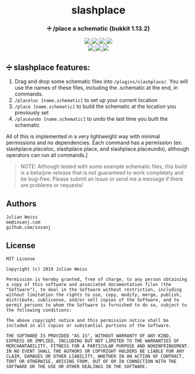 <h1 align="center">slashplace</h1>
<h3 align="center">➗  /place a schematic (bukkit 1.13.2)</h3>

<p align="center">
  <a href="https://github.com/insanj/slashplace/releases">
    <img src="https://img.shields.io/github/release/insanj/slashplace.svg" />
  </a>

  <a href="https://github.com/insanj/slashplace/">
    <img src="https://img.shields.io/github/languages/code-size/insanj/slashplace.svg" />
  </a>

  <a href="https://github.com/insanj/slashplace/blob/master/LICENSE">
    <img src="https://img.shields.io/github/license/insanj/slashplace.svg" />
  </a>

  <a href="https://github.com/insanj/slashplace/releases/">
    <img src="https://img.shields.io/badge/🚀-Download%20on%20Github-green.svg" />
  </a>
  
  <br/>

  <a href="https://jdk.java.net/">
    <img src="https://img.shields.io/badge/java-8%20(1.8.0--131)-red.svg" />
  </a>


  <a href="https://minecraft.net/">
    <img src="https://img.shields.io/badge/minecraft-1.13.2-yellow.svg" />
  </a>
  
   <a href="https://bukkit.org/threads/schematic-place.478917/">
    <img src="https://img.shields.io/badge/💬-See%20Request%20on%20Bukkit-green.svg" />
  </a>
</p>


## ➗ slashplace features:

1. Drag and drop some schematic files into `/plugins/slashplace/`. You will use the names of these files, including the .schematic at the end, in commands.
2. `/placeloc [name.schematic]` to set up your current location
3. `/place [name.schematic]` to build the schematic at the location you previously set
4. `/placeundo [name.schematic]` to undo the last time you built the schematic

All of this is implemented in a very lightweight way with minimal permissions and no dependencies. Each command has a permission (ex: slashplace.placeloc, slashplace.place, and slashplace.placeundo), although operators can run all commands.]

> NOTE: Although tested with some example schematic files, this build is a beta/pre-release that is not guaranteed to work completely and be bug-free. Please submit an Issue or send me a message if there are problems or requests!

## Authors

```
Julian Weiss
me@insanj.com
github.com/insanj
```

## License

```
MIT License

Copyright (c) 2019 Julian Weiss

Permission is hereby granted, free of charge, to any person obtaining a copy of this software and associated documentation files (the "Software"), to deal in the Software without restriction, including without limitation the rights to use, copy, modify, merge, publish, distribute, sublicense, and/or sell copies of the Software, and to permit persons to whom the Software is furnished to do so, subject to the following conditions:

The above copyright notice and this permission notice shall be included in all copies or substantial portions of the Software.

THE SOFTWARE IS PROVIDED "AS IS", WITHOUT WARRANTY OF ANY KIND, EXPRESS OR IMPLIED, INCLUDING BUT NOT LIMITED TO THE WARRANTIES OF MERCHANTABILITY, FITNESS FOR A PARTICULAR PURPOSE AND NONINFRINGEMENT. IN NO EVENT SHALL THE AUTHORS OR COPYRIGHT HOLDERS BE LIABLE FOR ANY CLAIM, DAMAGES OR OTHER LIABILITY, WHETHER IN AN ACTION OF CONTRACT, TORT OR OTHERWISE, ARISING FROM, OUT OF OR IN CONNECTION WITH THE SOFTWARE OR THE USE OR OTHER DEALINGS IN THE SOFTWARE.
```
